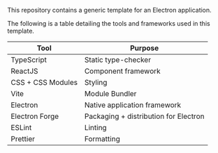 This repository contains a generic template for an Electron application.

The following is a table detailing the tools and frameworks used in this template.

| Tool | Purpose |
| --- | --- |
| TypeScript | Static type-checker |
| ReactJS | Component framework |
| CSS + CSS Modules | Styling |
| Vite | Module Bundler |
| Electron | Native application framework |
| Electron Forge | Packaging + distribution for Electron |
| ESLint | Linting |
| Prettier | Formatting |
